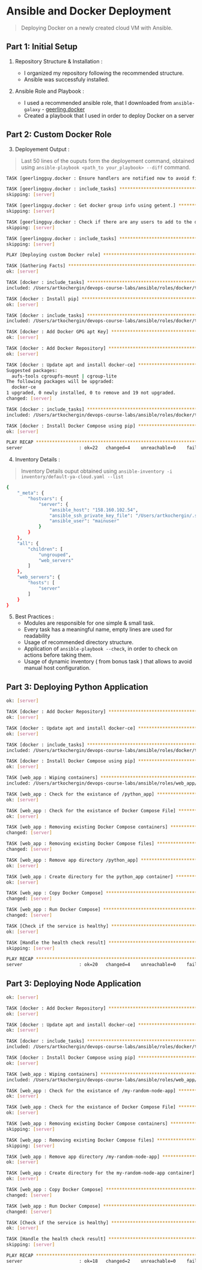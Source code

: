# Ansible and Docker Deployment 
> Deploying Docker on a newly created cloud VM with Ansible.

## Part 1: Initial Setup 

1. Repository Structure & Installation : 
    - I organized my repository following the recommended structure.
    - Ansible was successfuly installed.

2. Ansible Role and Playbook : 
    - I used a recommended ansible role, that I downloaded from `ansible-galaxy` - [geerling.docker](https://github.com/geerlingguy/ansible-role-docker)
    - Created a playbook that I used in order to deploy Docker on a server 

## Part 2: Custom Docker Role 

3. Deployement Output :
> Last 50 lines of the ouputs form the deployement command, obtained using `ansible-playbook <path_to your_playbook> --diff` command.

```sh
TASK [geerlingguy.docker : Ensure handlers are notified now to avoid firewall conflicts.] ****************************************************

TASK [geerlingguy.docker : include_tasks] ****************************************************************************************************
skipping: [server]

TASK [geerlingguy.docker : Get docker group info using getent.] ******************************************************************************
skipping: [server]

TASK [geerlingguy.docker : Check if there are any users to add to the docker group.] *********************************************************
skipping: [server]

TASK [geerlingguy.docker : include_tasks] ****************************************************************************************************
skipping: [server]

PLAY [Deploying custom Docker role] **********************************************************************************************************

TASK [Gathering Facts] ***********************************************************************************************************************
ok: [server]

TASK [docker : include_tasks] ****************************************************************************************************************
included: /Users/artkochergin/devops-course-labs/ansible/roles/docker/tasks/install_pip.yml for server

TASK [docker : Install pip] ******************************************************************************************************************
ok: [server]

TASK [docker : include_tasks] ****************************************************************************************************************
included: /Users/artkochergin/devops-course-labs/ansible/roles/docker/tasks/install_docker.yml for server

TASK [docker : Add Docker GPG apt Key] *******************************************************************************************************
ok: [server]

TASK [docker : Add Docker Repository] ********************************************************************************************************
ok: [server]

TASK [docker : Update apt and install docker-ce] *********************************************************************************************
Suggested packages:
  aufs-tools cgroupfs-mount | cgroup-lite
The following packages will be upgraded:
  docker-ce
1 upgraded, 0 newly installed, 0 to remove and 19 not upgraded.
changed: [server]

TASK [docker : include_tasks] ****************************************************************************************************************
included: /Users/artkochergin/devops-course-labs/ansible/roles/docker/tasks/install_compose.yml for server

TASK [docker : Install Docker Compose using pip] *********************************************************************************************
ok: [server]

PLAY RECAP ***********************************************************************************************************************************
server                     : ok=22   changed=4    unreachable=0    failed=0    skipped=12   rescued=0    ignored=0   
```

4. Inventory Details : 

> Inventory Details ouput obtained using `ansible-inventory -i inventory/default-ya-cloud.yaml --list`

```sh
{
    "_meta": {
        "hostvars": {
            "server": {
                "ansible_host": "158.160.102.54",
                "ansible_ssh_private_key_file": "/Users/artkochergin/.ssh/id_ed25519",
                "ansible_user": "mainuser"
            }
        }
    },
    "all": {
        "children": [
            "ungrouped",
            "web_servers"
        ]
    },
    "web_servers": {
        "hosts": [
            "server"
        ]
    }
}
```

5. Best Practices : 
    - Modules are responsible for one simple & small task.
    - Every task has a meaningful name, empty lines are used for readability 
    - Usage of recommended directory structure. 
    - Application of `ansible-playbook --check`, in order to check on actions before taking them. 
    - Usage of dynamic inventory ( from bonus task ) that allows to avoid manual host configuration.    

## Part 3: Deploying Python Application 

```sh
ok: [server]

TASK [docker : Add Docker Repository] ******************************************
ok: [server]

TASK [docker : Update apt and install docker-ce] *******************************
ok: [server]

TASK [docker : include_tasks] **************************************************
included: /Users/artkochergin/devops-course-labs/ansible/roles/docker/tasks/install_compose.yml for server

TASK [docker : Install Docker Compose using pip] *******************************
ok: [server]

TASK [web_app : Wiping containers] *********************************************
included: /Users/artkochergin/devops-course-labs/ansible/roles/web_app/tasks/0-wipe.yml for server

TASK [web_app : Check for the existance of /python_app] ************************
ok: [server]

TASK [web_app : Check for the existance of Docker Compose File] ****************
ok: [server]

TASK [web_app : Removing existing Docker Compose containers] *******************
changed: [server]

TASK [web_app : Removing existing Docker Compose files] ************************
changed: [server]

TASK [web_app : Remove app directory /python_app] ******************************
ok: [server]

TASK [web_app : Create directory for the python_app container] *****************
ok: [server]

TASK [web_app : Copy Docker Compose] *******************************************
changed: [server]

TASK [web_app : Run Docker Compose] ********************************************
changed: [server]

TASK [Check if the service is healthy] *****************************************
ok: [server]

TASK [Handle the health check result] ******************************************
skipping: [server]

PLAY RECAP *********************************************************************
server                     : ok=20   changed=4    unreachable=0    failed=0    skipped=2    rescued=0    ignored=0   
```

## Part 3: Deploying Node Application 

```sh
ok: [server]

TASK [docker : Add Docker Repository] ******************************************
ok: [server]

TASK [docker : Update apt and install docker-ce] *******************************
ok: [server]

TASK [docker : include_tasks] **************************************************
included: /Users/artkochergin/devops-course-labs/ansible/roles/docker/tasks/install_compose.yml for server

TASK [docker : Install Docker Compose using pip] *******************************
ok: [server]

TASK [web_app : Wiping containers] *********************************************
included: /Users/artkochergin/devops-course-labs/ansible/roles/web_app/tasks/0-wipe.yml for server

TASK [web_app : Check for the existance of /my-random-node-app] ****************
ok: [server]

TASK [web_app : Check for the existance of Docker Compose File] ****************
ok: [server]

TASK [web_app : Removing existing Docker Compose containers] *******************
skipping: [server]

TASK [web_app : Removing existing Docker Compose files] ************************
skipping: [server]

TASK [web_app : Remove app directory /my-random-node-app] **********************
ok: [server]

TASK [web_app : Create directory for the my-random-node-app container] *********
ok: [server]

TASK [web_app : Copy Docker Compose] *******************************************
changed: [server]

TASK [web_app : Run Docker Compose] ********************************************
changed: [server]

TASK [Check if the service is healthy] *****************************************
ok: [server]

TASK [Handle the health check result] ******************************************
skipping: [server]

PLAY RECAP *********************************************************************
server                     : ok=18   changed=2    unreachable=0    failed=0    skipped=4    rescued=0    ignored=0   

```